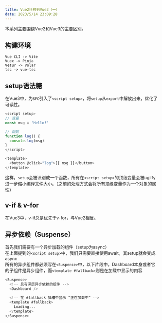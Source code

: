 ```yaml
---
title: Vue2迁移到Vue3（一）
date: 2023/5/14 23:09:28
---
```

本系列主要围绕Vue2和Vue3的主要区别。

## 构建环境
`Vue CLI -> Vite`  
`Vuex -> Pinia`  
`Vetur -> Volar`  
`tsc -> vue-tsc`  

## setup语法糖
在Vue3中，为`SFC`引入了`<script setup>`，将`setup`从`export`中解放出来，优化了可读性。
```ts
<script setup>
// 变量
const msg = 'Hello!'

// 函数
function log() {
  console.log(msg)
}
</script>

<template>
  <button @click="log">{{ msg }}</button>
</template>
```
这样，`setup`会被识别成一个函数，所有在`<script setup>`的顶级变量会被uglify进一步缩小编译文件大小。（之前的处理方式会将所有顶级变量作为一个对象的属性）

## v-if & v-for
在Vue3中，v-if总是优先于v-for，与Vue2相反。

## 异步依赖（Suspense）
首先我们需要有一个异步加载的组件（setup为async）  
在上面提到的`<script setup>`中，我们只需要直接使用await，其setup就会变成async  
所有的异步组件都必须写在`<Suspense>`中，以下片段中，Dashboard本身或者它的子组件是异步组件，而`<template #fallback>`则是在加载中显示的内容
```ts
<Suspense>
  <!-- 具有深层异步依赖的组件 -->
  <Dashboard />

  <!-- 在 #fallback 插槽中显示 “正在加载中” -->
  <template #fallback>
    Loading...
  </template>
</Suspense>
```

